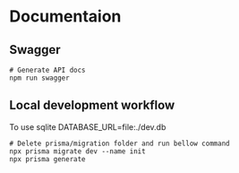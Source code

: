 # Documentaion

## Swagger

```
# Generate API docs
npm run swagger

```

## Local development workflow
To use sqlite
DATABASE_URL=file:./dev.db

```
# Delete prisma/migration folder and run bellow command
npx prisma migrate dev --name init
npx prisma generate
```
